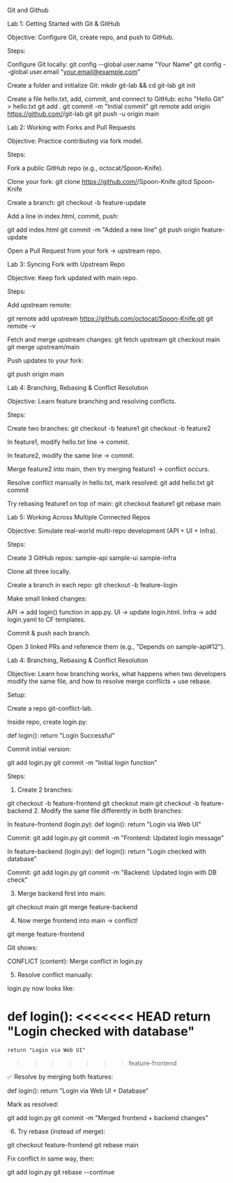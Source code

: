 Git and Github

Lab 1: Getting Started with Git & GitHub

Objective: Configure Git, create repo, and push to GitHub.

Steps:
    
Configure Git locally:
git config --global user.name "Your Name"
git config --global user.email "your.email@example.com"


Create a folder and initialize Git:
mkdir git-lab && cd git-lab
git init


Create a file hello.txt, add, commit, and connect to GitHub:
echo "Hello Git" > hello.txt
git add .
git commit -m "Initial commit"
git remote add origin https://github.com/<your-username>/git-lab.git
git push -u origin main


Lab 2: Working with Forks and Pull Requests

Objective: Practice contributing via fork model.

Steps:

Fork a public GitHub repo (e.g., octocat/Spoon-Knife).


Clone your fork:
git clone https://github.com/<your-username>/Spoon-Knife.gitcd Spoon-Knife


Create a branch:
git checkout -b feature-update


Add a line in index.html, commit, push:
    
git add index.html
git commit -m "Added a new line"
git push origin feature-update



Open a Pull Request from your fork → upstream repo.


Lab 3: Syncing Fork with Upstream Repo

Objective: Keep fork updated with main repo.

Steps:


Add upstream remote:
    
git remote add upstream https://github.com/octocat/Spoon-Knife.git
git remote -v


Fetch and merge upstream changes:
git fetch upstream
git checkout main
git merge upstream/main



Push updates to your fork:
    
git push origin main


Lab 4: Branching, Rebasing & Conflict Resolution

Objective: Learn feature branching and resolving conflicts.

Steps:

Create two branches:
git checkout -b feature1
git checkout -b feature2



In feature1, modify hello.txt line → commit.


In feature2, modify the same line → commit.


Merge feature2 into main, then try merging feature1 → conflict occurs.


Resolve conflict manually in hello.txt, mark resolved:
git add hello.txt
git commit



Try rebasing feature1 on top of main:
git checkout feature1
git rebase main



Lab 5: Working Across Multiple Connected Repos

Objective: Simulate real-world multi-repo development (API + UI + Infra).

Steps:

Create 3 GitHub repos:
sample-api
sample-ui
sample-infra



Clone all three locally.


Create a branch in each repo:
git checkout -b feature-login


Make small linked changes:

API → add login() function in app.py.
UI → update login.html.
Infra → add login.yaml to CF templates.


Commit & push each branch.


Open 3 linked PRs and reference them (e.g., "Depends on sample-api#12").


Lab 4: Branching, Rebasing & Conflict Resolution

Objective:
Learn how branching works, what happens when two developers modify the same file, and how to resolve merge conflicts + use rebase.

Setup:

Create a repo git-conflict-lab.

Inside repo, create login.py:
    
def login():
    return "Login Successful"



Commit initial version:
    
git add login.py
git commit -m "Initial login function"

Steps:

1. Create 2 branches:

git checkout -b feature-frontend
git checkout main
git checkout -b feature-backend
2. Modify the same file differently in both branches:

In feature-frontend (login.py):
def login():
    return "Login via Web UI"

Commit:
git add login.py
git commit -m "Frontend: Updated login message"



In feature-backend (login.py):
def login():
    return "Login checked with database"

Commit:
git add login.py
git commit -m "Backend: Updated login with DB check"

3. Merge backend first into main:

git checkout main
git merge feature-backend

4. Now merge frontend into main → conflict!

git merge feature-frontend

Git shows:

CONFLICT (content): Merge conflict in login.py

5. Resolve conflict manually:
    
login.py now looks like:


def login():
<<<<<<< HEAD
    return "Login checked with database"
=======
    return "Login via Web UI"
>>>>>>> feature-frontend

✅ Resolve by merging both features:

def login():
    return "Login via Web UI + Database"

Mark as resolved:

git add login.py
git commit -m "Merged frontend + backend changes"

6. Try rebase (instead of merge):

git checkout feature-frontend
git rebase main

Fix conflict in same way, then:

git add login.py
git rebase --continue
